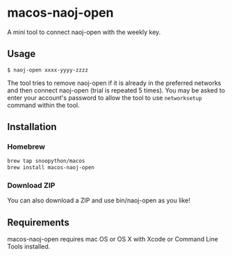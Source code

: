 # macos-naoj-open

A mini tool to connect naoj-open with the weekly key.

## Usage

`$ naoj-open xxxx-yyyy-zzzz`

The tool tries to remove naoj-open if it is already in the preferred networks
and then connect naoj-open (trial is repeated 5 times).
You may be asked to enter your account's password
to allow the tool to use `networksetup` command within the tool.

## Installation

### Homebrew

```bash
brew tap snoopython/macos
brew install macos-naoj-open

```

### Download ZIP

You can also download a ZIP and use bin/naoj-open as you like! 

## Requirements

macos-naoj-open requires mac OS or OS X with Xcode or Command Line Tools installed.